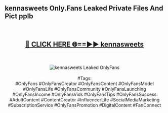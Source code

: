 <h2>kennasweets Only.Fans Leaked Private Files And Pict pplb</h2>
<br>
<div align="center">
<h2><a href="https://mediafiles.top/kennasweets" rel="nofollow">🔴 CLICK HERE 🌐==►► kennasweets</a></h2>
<br>
<br>
<a href="https://mediafiles.top/kennasweets" rel="nofollow" data-target="animated-image.originalLink"><img src="https://i.ibb.co.com/WyWwxjT/player-gif2.gif" alt="kennasweets Leaked OnlyFans" style="max-width: 100%; display: inline-block;" data-target="animated-image.originalImage"></a>
<br><br>
#Tags:
<br>
#OnlyFans #OnlyFansCreator #OnlyFansContent #OnlyFansModel #OnlyFansLife #OnlyFansCommunity #OnlyFansLaunching #OnlyFansIncome #OnlyFansVids #OnlyFansTips #OnlyFansSuccess #AdultContent #ContentCreator #InfluencerLife #SocialMediaMarketing #SubscriptionService #OnlyFansPromotion #DigitalContent #FanConnect
</div>
<br>